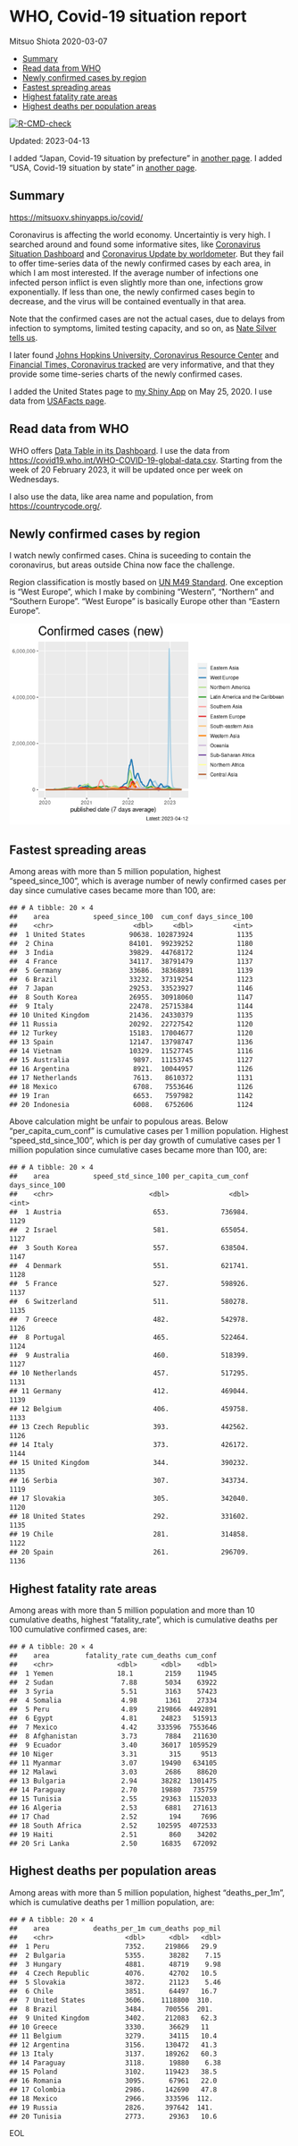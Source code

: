 WHO, Covid-19 situation report
================
Mitsuo Shiota
2020-03-07

- <a href="#summary" id="toc-summary">Summary</a>
- <a href="#read-data-from-who" id="toc-read-data-from-who">Read data from
  WHO</a>
- <a href="#newly-confirmed-cases-by-region"
  id="toc-newly-confirmed-cases-by-region">Newly confirmed cases by
  region</a>
- <a href="#fastest-spreading-areas"
  id="toc-fastest-spreading-areas">Fastest spreading areas</a>
- <a href="#highest-fatality-rate-areas"
  id="toc-highest-fatality-rate-areas">Highest fatality rate areas</a>
- <a href="#highest-deaths-per-population-areas"
  id="toc-highest-deaths-per-population-areas">Highest deaths per
  population areas</a>

<!-- badges: start -->

[![R-CMD-check](https://github.com/mitsuoxv/covid/actions/workflows/R-CMD-check.yaml/badge.svg)](https://github.com/mitsuoxv/covid/actions/workflows/R-CMD-check.yaml)
<!-- badges: end -->

Updated: 2023-04-13

I added “Japan, Covid-19 situation by prefecture” in [another
page](Japan.md). I added “USA, Covid-19 situation by state” in [another
page](USA.md).

## Summary

<https://mitsuoxv.shinyapps.io/covid/>

Coronavirus is affecting the world economy. Uncertaintiy is very high. I
searched around and found some informative sites, like [Coronavirus
Situation
Dashboard](https://who.maps.arcgis.com/apps/opsdashboard/index.html#/c88e37cfc43b4ed3baf977d77e4a0667)
and [Coronavirus Update by
worldometer](https://www.worldometers.info/coronavirus/). But they fail
to offer time-series data of the newly confirmed cases by each area, in
which I am most interested. If the average number of infections one
infected person inflict is even slightly more than one, infections grow
exponentially. If less than one, the newly confirmed cases begin to
decrease, and the virus will be contained eventually in that area.

Note that the confirmed cases are not the actual cases, due to delays
from infection to symptoms, limited testing capacity, and so on, as
[Nate Silver tells
us](https://fivethirtyeight.com/features/coronavirus-case-counts-are-meaningless/).

I later found [Johns Hopkins University, Coronavirus Resource
Center](https://coronavirus.jhu.edu/) and [Financial Times, Coronavirus
tracked](https://www.ft.com/content/a26fbf7e-48f8-11ea-aeb3-955839e06441)
are very informative, and that they provide some time-series charts of
the newly confirmed cases.

I added the United States page to [my Shiny
App](https://mitsuoxv.shinyapps.io/covid/) on May 25, 2020. I use data
from [USAFacts
page](https://usafacts.org/visualizations/coronavirus-covid-19-spread-map/).

## Read data from WHO

WHO offers [Data Table in its Dashboard](https://covid19.who.int/table).
I use the data from
<https://covid19.who.int/WHO-COVID-19-global-data.csv>. Starting from
the week of 20 February 2023, it will be updated once per week on
Wednesdays.

I also use the data, like area name and population, from
<https://countrycode.org/>.

## Newly confirmed cases by region

I watch newly confirmed cases. China is suceeding to contain the
coronavirus, but areas outside China now face the challenge.

Region classification is mostly based on [UN M49
Standard](https://unstats.un.org/unsd/methodology/m49/). One exception
is “West Europe”, which I make by combining “Western”, “Northern” and
“Southern Europe”. “West Europe” is basically Europe other than “Eastern
Europe”.

![](README_files/figure-gfm/chart-1.png)<!-- -->

## Fastest spreading areas

Among areas with more than 5 million population, highest
“speed_since_100”, which is average number of newly confirmed cases per
day since cumulative cases became more than 100, are:

    ## # A tibble: 20 × 4
    ##    area           speed_since_100  cum_conf days_since_100
    ##    <chr>                    <dbl>     <dbl>          <int>
    ##  1 United States           90638. 102873924           1135
    ##  2 China                   84101.  99239252           1180
    ##  3 India                   39829.  44768172           1124
    ##  4 France                  34117.  38791479           1137
    ##  5 Germany                 33686.  38368891           1139
    ##  6 Brazil                  33232.  37319254           1123
    ##  7 Japan                   29253.  33523927           1146
    ##  8 South Korea             26955.  30918060           1147
    ##  9 Italy                   22478.  25715384           1144
    ## 10 United Kingdom          21436.  24330379           1135
    ## 11 Russia                  20292.  22727542           1120
    ## 12 Turkey                  15183.  17004677           1120
    ## 13 Spain                   12147.  13798747           1136
    ## 14 Vietnam                 10329.  11527745           1116
    ## 15 Australia                9897.  11153745           1127
    ## 16 Argentina                8921.  10044957           1126
    ## 17 Netherlands              7613.   8610372           1131
    ## 18 Mexico                   6708.   7553646           1126
    ## 19 Iran                     6653.   7597982           1142
    ## 20 Indonesia                6008.   6752606           1124

Above calculation might be unfair to populous areas. Below
“per_capita_cum_conf” is cumulative cases per 1 million population.
Highest “speed_std_since_100”, which is per day growth of cumulative
cases per 1 million population since cumulative cases became more than
100, are:

    ## # A tibble: 20 × 4
    ##    area           speed_std_since_100 per_capita_cum_conf days_since_100
    ##    <chr>                        <dbl>               <dbl>          <int>
    ##  1 Austria                       653.             736984.           1129
    ##  2 Israel                        581.             655054.           1127
    ##  3 South Korea                   557.             638504.           1147
    ##  4 Denmark                       551.             621741.           1128
    ##  5 France                        527.             598926.           1137
    ##  6 Switzerland                   511.             580278.           1135
    ##  7 Greece                        482.             542978.           1126
    ##  8 Portugal                      465.             522464.           1124
    ##  9 Australia                     460.             518399.           1127
    ## 10 Netherlands                   457.             517295.           1131
    ## 11 Germany                       412.             469044.           1139
    ## 12 Belgium                       406.             459758.           1133
    ## 13 Czech Republic                393.             442562.           1126
    ## 14 Italy                         373.             426172.           1144
    ## 15 United Kingdom                344.             390232.           1135
    ## 16 Serbia                        307.             343734.           1119
    ## 17 Slovakia                      305.             342040.           1120
    ## 18 United States                 292.             331602.           1135
    ## 19 Chile                         281.             314858.           1122
    ## 20 Spain                         261.             296709.           1136

## Highest fatality rate areas

Among areas with more than 5 million population and more than 10
cumulative deaths, highest “fatality_rate”, which is cumulative deaths
per 100 cumulative confirmed cases, are:

    ## # A tibble: 20 × 4
    ##    area         fatality_rate cum_deaths cum_conf
    ##    <chr>                <dbl>      <dbl>    <dbl>
    ##  1 Yemen                18.1        2159    11945
    ##  2 Sudan                 7.88       5034    63922
    ##  3 Syria                 5.51       3163    57423
    ##  4 Somalia               4.98       1361    27334
    ##  5 Peru                  4.89     219866  4492891
    ##  6 Egypt                 4.81      24823   515913
    ##  7 Mexico                4.42     333596  7553646
    ##  8 Afghanistan           3.73       7884   211630
    ##  9 Ecuador               3.40      36017  1059529
    ## 10 Niger                 3.31        315     9513
    ## 11 Myanmar               3.07      19490   634105
    ## 12 Malawi                3.03       2686    88620
    ## 13 Bulgaria              2.94      38282  1301475
    ## 14 Paraguay              2.70      19880   735759
    ## 15 Tunisia               2.55      29363  1152033
    ## 16 Algeria               2.53       6881   271613
    ## 17 Chad                  2.52        194     7696
    ## 18 South Africa          2.52     102595  4072533
    ## 19 Haiti                 2.51        860    34202
    ## 20 Sri Lanka             2.50      16835   672092

## Highest deaths per population areas

Among areas with more than 5 million population, highest
“deaths_per_1m”, which is cumulative deaths per 1 million population,
are:

    ## # A tibble: 20 × 4
    ##    area           deaths_per_1m cum_deaths pop_mil
    ##    <chr>                  <dbl>      <dbl>   <dbl>
    ##  1 Peru                   7352.     219866   29.9 
    ##  2 Bulgaria               5355.      38282    7.15
    ##  3 Hungary                4881.      48719    9.98
    ##  4 Czech Republic         4076.      42702   10.5 
    ##  5 Slovakia               3872.      21123    5.46
    ##  6 Chile                  3851.      64497   16.7 
    ##  7 United States          3606.    1118800  310.  
    ##  8 Brazil                 3484.     700556  201.  
    ##  9 United Kingdom         3402.     212083   62.3 
    ## 10 Greece                 3330.      36629   11   
    ## 11 Belgium                3279.      34115   10.4 
    ## 12 Argentina              3156.     130472   41.3 
    ## 13 Italy                  3137.     189262   60.3 
    ## 14 Paraguay               3118.      19880    6.38
    ## 15 Poland                 3102.     119423   38.5 
    ## 16 Romania                3095.      67961   22.0 
    ## 17 Colombia               2986.     142690   47.8 
    ## 18 Mexico                 2966.     333596  112.  
    ## 19 Russia                 2826.     397642  141.  
    ## 20 Tunisia                2773.      29363   10.6

EOL
